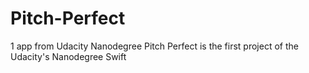 # Pitch-Perfect
1 app from Udacity Nanodegree
Pitch Perfect is the first project of the Udacity's Nanodegree Swift
